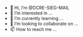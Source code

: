 - 👋 Hi, I’m @DCRE-SIEG-MAIL
- 👀 I’m interested in ...
- 🌱 I’m currently learning ...
- 💞️ I’m looking to collaborate on ...
- 📫 How to reach me ...

<!---
DCRE-SIEG-MAIL/DCRE-SIEG-MAIL is a ✨ special ✨ repository because its `README.md` (this file) appears on your GitHub profile.
You can click the Preview link to take a look at your changes.
--->
